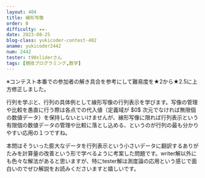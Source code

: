 ```yaml
---
layout: 404
title: 線形写像
order: B
difficulty: ★★☆
date: 2023-08-25
blog-class: yukicoder-contest-402
aname: yukicoder2442
num: 2442
tester: t98sliderさん
tags: [競技プログラミング,数学]
---
```


<p>
※コンテスト本番での参加者の解き具合を参考にして難易度を★2から★2.5に上方修正しました。
</p>
<p>
行列を学ぶと、行列の具体例として線形写像の行列表示を学びます。写像の管理や比較を愚直に行う際は各点での代入値（定義域が $0$ 次元でなければ無限個の数値データ）を保持しないといけませんが、線形写像に限れば行列表示という有限個の数値データの管理や比較に落とし込める、というのが行列の最も分かりやすい応用の１つですね。
</p>
<p>
本問はそういった膨大なデータを行列表示という小さいデータに翻訳するありがたみを計算量の改善という形で学べるように考案した問題です。writer解以外にも色々な解法があると思いますが、特にtester解は測度論の応用という感じで面白いのでぜひ解説をお読みくださいますと嬉しいです。
</p>

